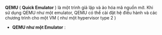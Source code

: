 **QEMU** ( **Quick Emulator** ) là một trình giả lập và ảo hóa mã nguồn mở. Khi sử dụng QEMU như một emulator, QEMU có thể cài đặt hệ điều hành và các chương trình cho một VM ( như một hypervisor type 2 ) 

  - **QEMU như một Emulator** : 
